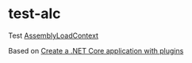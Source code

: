 # test-alc
Test [AssemblyLoadContext](https://docs.microsoft.com/en-us/dotnet/api/system.runtime.loader.assemblyloadcontext?view=net-5.0)

Based on [Create a .NET Core application with plugins](https://docs.microsoft.com/en-us/dotnet/core/tutorials/creating-app-with-plugin-support)
